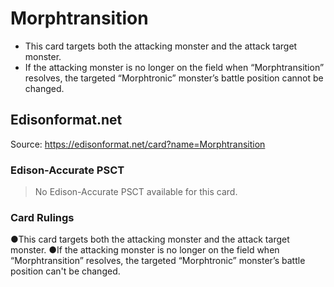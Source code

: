 # Morphtransition

*   This card targets both the attacking monster and the attack target monster.
*   If the attacking monster is no longer on the field when “Morphtransition” resolves, the targeted “Morphtronic” monster’s battle position cannot be changed.

## Edisonformat.net

Source: https://edisonformat.net/card?name=Morphtransition

### Edison-Accurate PSCT

> No Edison-Accurate PSCT available for this card.

### Card Rulings

●This card targets both the attacking monster and the attack target monster.
●If the attacking monster is no longer on the field when “Morphtransition” resolves, the targeted “Morphtronic” monster’s battle position can't be changed.
            